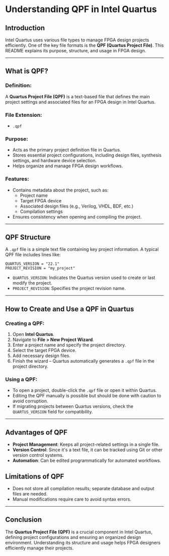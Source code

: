 # Understanding QPF in Intel Quartus

## Introduction
Intel Quartus uses various file types to manage FPGA design projects efficiently. One of the key file formats is the **QPF (Quartus Project File)**. This README explains its purpose, structure, and usage in FPGA design.

---

## What is QPF?
### Definition:
A **Quartus Project File (QPF)** is a text-based file that defines the main project settings and associated files for an FPGA design in Intel Quartus.

### File Extension:
- `.qpf`

### Purpose:
- Acts as the primary project definition file in Quartus.
- Stores essential project configurations, including design files, synthesis settings, and hardware device selection.
- Helps organize and manage FPGA design workflows.

### Features:
- Contains metadata about the project, such as:
  - Project name
  - Target FPGA device
  - Associated design files (e.g., Verilog, VHDL, BDF, etc.)
  - Compilation settings
- Ensures consistency when opening and compiling the project.

---

## QPF Structure
A `.qpf` file is a simple text file containing key project information. A typical QPF file includes lines like:

```
QUARTUS_VERSION = "22.1"
PROJECT_REVISION = "my_project"
```

- `QUARTUS_VERSION`: Indicates the Quartus version used to create or last modify the project.
- `PROJECT_REVISION`: Specifies the project revision name.

---

## How to Create and Use a QPF in Quartus
### Creating a QPF:
1. Open **Intel Quartus**.
2. Navigate to **File > New Project Wizard**.
3. Enter a project name and specify the project directory.
4. Select the target FPGA device.
5. Add necessary design files.
6. Finish the wizard – Quartus automatically generates a `.qpf` file in the project directory.

### Using a QPF:
- To open a project, double-click the `.qpf` file or open it within Quartus.
- Editing the QPF manually is possible but should be done with caution to avoid corruption.
- If migrating projects between Quartus versions, check the `QUARTUS_VERSION` field for compatibility.

---

## Advantages of QPF
- **Project Management**: Keeps all project-related settings in a single file.
- **Version Control**: Since it's a text file, it can be tracked using Git or other version control systems.
- **Automation**: Can be edited programmatically for automated workflows.

## Limitations of QPF
- Does not store all compilation results; separate database and output files are needed.
- Manual modifications require care to avoid syntax errors.

---

## Conclusion
The **Quartus Project File (QPF)** is a crucial component in Intel Quartus, defining project configurations and ensuring an organized design environment. Understanding its structure and usage helps FPGA designers efficiently manage their projects.

